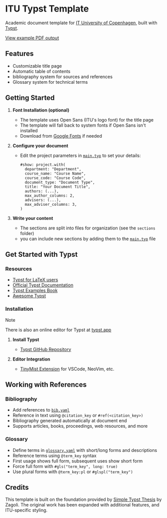 
# ITU Typst Template

Academic document template for [IT University of Copenhagen](https://itu.dk/), built with [Typst](https://typst.app/).

[View example PDF output](main.pdf)

## Features
- Customizable title page
- Automatic table of contents
- bibliography system for sources and references
- Glossary system for technical terms

## Getting Started

1. **Font Installation (optional)**
   - The template uses Open Sans (ITU's logo font) for the title page
   - The template will fall back to system fonts if Open Sans isn't installed
   - Download from [Google Fonts](https://fonts.google.com/specimen/Open+Sans) if needed

2. **Configure your document**
   - Edit the project parameters in [`main.typ`](main.typ) to set your details:
     ```typst
     #show: project.with(
       department: "Department",
       course_name: "Course Name",
       course_code: "Course Code",
       document_type: "Document Type",
       title: "Your Document Title",
       authors: (...),
       max_author_columns: 2,
       advisers: (...),
       max_adviser_columns: 3,
     )
     ```

3. **Write your content**
   - The sections are split into files for organization (see the `sections` folder)
   - you can include new sections by adding them to the [`main.typ`](main.typ) file


## Get Started with Typst

### Resources
- [Typst for LaTeX users](https://typst.app/docs/guides/guide-for-latex-users/)
- [Official Typst Documentation](https://typst.app/docs)
- [Typst Examples Book](https://sitandr.github.io/typst-examples-book/book/)
- [Awesome Typst](https://github.com/qjcg/awesome-typst)

### Installation
> [!NOTE]  
> There is also an online editor for Typst at [typst.app](https://typst.app/)

1. **Install Typst**
   - [Typst GitHub Repository](https://github.com/typst/typst?tab=readme-ov-file#installation)
   
2. **Editor Integration**
   - [TinyMist Extension](https://github.com/Myriad-Dreamin/tinymist?tab=readme-ov-file#installation) for VSCode, NeoVim, etc.

## Working with References

### Bibliography
- Add references to [`bib.yaml`](bib.yaml)
- Reference in text using `@citation_key` or `#ref(<citation_key>)`
- Bibliography generated automatically at document end
- Supports articles, books, proceedings, web resources, and more

### Glossary
- Define terms in [`glossary.yaml`](glossary.yaml) with short/long forms and descriptions
- Reference terms using `@term_key` syntax
- First usage shows full form, subsequent uses show short form
- Force full form with `#gls("term_key", long: true)`
- Use plural forms with `@term_key:pl` or `#glspl("term_key")`


## Credits
This template is built on the foundation provided by [Simple Typst Thesis](https://github.com/zagoli/simple-typst-thesis/) by Zagoli. 
The original work has been expanded with additional features, and ITU-specific styling.


